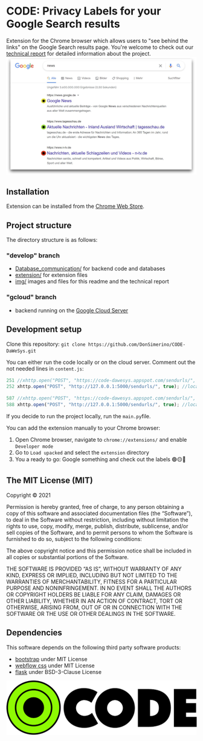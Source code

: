# CODE: Privacy Labels for your Google Search results
Extension for the Chrome browser which allows users to "see behind the links" on the Google Search results page.
You're welcome to check out our [technical report](Technical_Report.md) for detailed information about the project.
![title](img/labels_in_action.png)
## Installation
Extension can be installed from the [Chrome Web Store](https://chrome.google.com/webstore/detail/cookie-decliner/pfgokjomcikflphieccllalibiejlcde?hl=de&authuser=0).

## Project structure
The directory structure is as follows:
### "develop" branch
* [Database_communication/](https://github.com/DonSimerino/CODE-DaWeSys/tree/develop/Database_communication) for backend code and databases
* [extension/](https://github.com/DonSimerino/CODE-DaWeSys/tree/develop/extension) for extension files
* [img/](https://github.com/DonSimerino/CODE-DaWeSys/tree/develop/img) images and files for this readme and the technical report
### "gcloud" branch
* backend running on the [Google Cloud Server](https://code-dawesys.appspot.com)

## Development setup
Clone this repository:
```git clone https://github.com/DonSimerino/CODE-DaWeSys.git```

You can either run the code locally or on the cloud server. Comment out the not needed lines in `content.js`:
```javascript
251 //xhttp.open("POST", "https://code-dawesys.appspot.com/sendurls/", true); //Google Cloud
252 xhttp.open("POST", "http://127.0.0.1:5000/sendurls/", true); //local
```
```javascript
587 //xhttp.open("POST", "https://code-dawesys.appspot.com/sendurls/", true); //Google Cloud
588 xhttp.open("POST", "http://127.0.0.1:5000/sendurls/", true); //local
```
If you decide to run the project locally, run the `main.py`file.

You can add the extension manually to your Chrome browser:
1. Open Chrome browser, navigate to `chrome://extensions/` and enable `Developer mode`
2. Go to `Load upacked` and select the `extension` directory
3. You a ready to go: Google something and check out the labels 🟢🟡🔴

## The MIT License (MIT)
Copyright © 2021

Permission is hereby granted, free of charge, to any person obtaining a copy of this software and associated documentation files (the “Software”), to deal in the Software without restriction, including without limitation the rights to use, copy, modify, merge, publish, distribute, sublicense, and/or sell copies of the Software, and to permit persons to whom the Software is furnished to do so, subject to the following conditions:

The above copyright notice and this permission notice shall be included in all copies or substantial portions of the Software.

THE SOFTWARE IS PROVIDED “AS IS”, WITHOUT WARRANTY OF ANY KIND, EXPRESS OR IMPLIED, INCLUDING BUT NOT LIMITED TO THE WARRANTIES OF MERCHANTABILITY, FITNESS FOR A PARTICULAR PURPOSE AND NONINFRINGEMENT. IN NO EVENT SHALL THE AUTHORS OR COPYRIGHT HOLDERS BE LIABLE FOR ANY CLAIM, DAMAGES OR OTHER LIABILITY, WHETHER IN AN ACTION OF CONTRACT, TORT OR OTHERWISE, ARISING FROM, OUT OF OR IN CONNECTION WITH THE SOFTWARE OR THE USE OR OTHER DEALINGS IN THE SOFTWARE.

## Dependencies
This software depends on the following third party software products:

* [bootstrap](https://github.com/twbs/bootstrap.git) under MIT License
* [webflow css](github.com/necolas/normalize.css) under MIT License
* [flask](https://github.com/pallets/flask.git) under BSD-3-Clause License

![code_logo](img/logos_icons_code.001.png)
